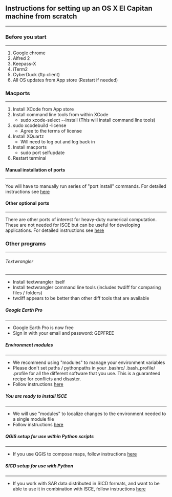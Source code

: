 ## Instructions for setting up an OS X El Capitan machine from scratch
------------

### Before you start
----------
1. Google chrome
2. Alfred 2
3. Keepass-X
4. iTerm2
5. CyberDuck (ftp client) 
6. All OS updates from App store (Restart if needed)


### Macports
---------

1. Install XCode from App store
2. Install command line tools from within XCode
   - sudo xcode-select --install   (This will install command line tools)
3. sudo xcodebuild -license
   - Agree to the terms of license
4. Install XQuartz
   - Will need to log out and log back in
5. Install macports
   - sudo port selfupdate
6. Restart terminal

#### Manual installation of ports
----------

You will have to manually run series of "port install" commands.
For detailed instructions see [here](./macports.md)

#### Other optional ports
-----------

There are other ports of interest for heavy-duty numerical computation. These are not needed for ISCE but can be useful for developing applications. 
For detailed instructions see [here](./others.md)

### Other programs
------------

###### Textwrangler
--------------------
- Install textwrangler itself
- Install textwrangler command line tools (includes twdiff for comparing files / folders)
- twdiff appears to be better than other diff tools that are available 

##### Google Earth Pro
----------------------
- Google Earth Pro is now free
- Sign in with your email and password: GEPFREE

##### Environment modules
--------------------------
- We recommend using "modules" to manage your environment variables
- Please don't set paths / pythonpaths in your .bashrc/ .bash_profile/ .profile for all the different software that you use. This is a guaranteed recipe for conflicts and disaster.
- Follow instructions [here](./modules.md)

##### You are ready to install ISCE
------------------------------------
- We will use "modules" to localize changes to the environment needed to a single module file
- Follow instructions [here](./isceSetup.md)

##### QGIS setup for use within Python scripts
------------------------------------
- If you use QGIS to compose maps, follow instructions [here](./qgis.md)

##### SICD setup for use with Python
------------------------------------
- If you work with SAR data distributed in SICD formats, and want to be able to use it in combination with ISCE, follow instructions [here](./sicdSetup.md)

